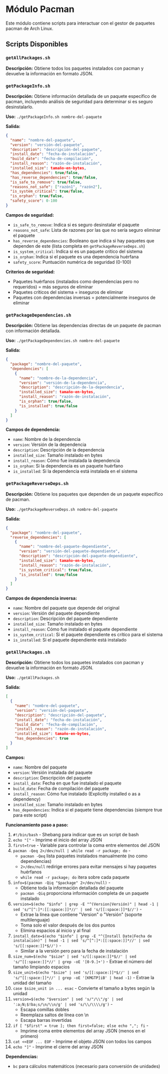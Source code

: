 # Módulo Pacman

Este módulo contiene scripts para interactuar con el gestor de paquetes pacman de Arch Linux.

## Scripts Disponibles

### `getAllPackages.sh`

**Descripción:** Obtiene todos los paquetes instalados con pacman y devuelve la información en formato JSON.

### `getPackageInfo.sh`

**Descripción:** Obtiene información detallada de un paquete específico de pacman, incluyendo análisis de seguridad para determinar si es seguro desinstalarlo.

**Uso:** `./getPackageInfo.sh nombre-del-paquete`

**Salida:**
```json
{
  "name": "nombre-del-paquete",
  "version": "versión-del-paquete",
  "description": "descripción-del-paquete",
  "install_date": "fecha-de-instalación",
  "build_date": "fecha-de-compilación",
  "install_reason": "razón-de-instalación",
  "installed_size": tamaño-en-bytes,
  "has_dependencies": true/false,
  "has_reverse_dependencies": true/false,
  "is_safe_to_remove": true/false,
  "reasons_not_safe": ["razón1", "razón2"],
  "is_system_critical": true/false,
  "is_orphan": true/false,
  "safety_score": 0-100
}
```

**Campos de seguridad:**
- `is_safe_to_remove`: Indica si es seguro desinstalar el paquete
- `reasons_not_safe`: Lista de razones por las que no sería seguro eliminar el paquete
- `has_reverse_dependencies`: Booleano que indica si hay paquetes que dependen de este (lista completa en `getPackageReverseDeps.sh`)
- `is_system_critical`: Indica si es un paquete crítico del sistema
- `is_orphan`: Indica si el paquete es una dependencia huérfana
- `safety_score`: Puntuación numérica de seguridad (0-100)

**Criterios de seguridad:**
- Paquetes huérfanos (instalados como dependencias pero no requeridos) = más seguros de eliminar
- Paquetes críticos del sistema = inseguros de eliminar
- Paquetes con dependencias inversas = potencialmente inseguros de eliminar

### `getPackageDependencies.sh`

**Descripción:** Obtiene las dependencias directas de un paquete de pacman con información detallada.

**Uso:** `./getPackageDependencies.sh nombre-del-paquete`

**Salida:**
```json
{
  "package": "nombre-del-paquete",
  "dependencies": [
    {
      "name": "nombre-de-la-dependencia",
      "version": "versión-de-la-dependencia",
      "description": "descripción-de-la-dependencia",
      "installed_size": tamaño-en-bytes,
      "install_reason": "razón-de-instalación",
      "is_orphan": true/false,
      "is_installed": true/false
    }
  ]
}
```

**Campos de dependencia:**
- `name`: Nombre de la dependencia
- `version`: Versión de la dependencia
- `description`: Descripción de la dependencia
- `installed_size`: Tamaño instalado en bytes
- `install_reason`: Cómo fue instalada la dependencia
- `is_orphan`: Si la dependencia es un paquete huérfano
- `is_installed`: Si la dependencia está instalada en el sistema

### `getPackageReverseDeps.sh`

**Descripción:** Obtiene los paquetes que dependen de un paquete específico de pacman.

**Uso:** `./getPackageReverseDeps.sh nombre-del-paquete`

**Salida:**
```json
{
  "package": "nombre-del-paquete",
  "reverse_dependencies": [
    {
      "name": "nombre-del-paquete-dependiente",
      "version": "versión-del-paquete-dependiente", 
      "description": "descripción-del-paquete-dependiente",
      "installed_size": tamaño-en-bytes,
      "install_reason": "razón-de-instalación",
      "is_system_critical": true/false,
      "is_installed": true/false
    }
  ]
}
```

**Campos de dependencia inversa:**
- `name`: Nombre del paquete que depende del original
- `version`: Versión del paquete dependiente
- `description`: Descripción del paquete dependiente
- `installed_size`: Tamaño instalado en bytes
- `install_reason`: Cómo fue instalado el paquete dependiente
- `is_system_critical`: Si el paquete dependiente es crítico para el sistema
- `is_installed`: Si el paquete dependiente está instalado

### `getAllPackages.sh`

**Descripción:** Obtiene todos los paquetes instalados con pacman y devuelve la información en formato JSON.

**Uso:** `./getAllPackages.sh`

**Salida:**
```json
[
  {
    "name": "nombre-del-paquete",
    "version": "versión-del-paquete",
    "description": "descripción-del-paquete",
    "install_date": "fecha-de-instalación",
    "build_date": "fecha-de-compilación",
    "install_reason": "razón-de-instalación",
    "installed_size": tamaño-en-bytes,
    "has_dependencies": true
  }
]
```

**Campos:**
- `name`: Nombre del paquete
- `version`: Versión instalada del paquete
- `description`: Descripción del paquete
- `install_date`: Fecha en que fue instalado el paquete
- `build_date`: Fecha de compilación del paquete
- `install_reason`: Cómo fue instalado (Explicitly installed o as a dependency)
- `installed_size`: Tamaño instalado en bytes
- `has_dependencies`: Indica si el paquete tiene dependencias (siempre true para este script)

**Funcionamiento paso a paso:**

1. `#!/bin/bash` - Shebang para indicar que es un script de bash
2. `echo "["` - Imprime el inicio del array JSON
3. `first=true` - Variable para controlar la coma entre elementos del JSON
4. `pacman -Qeq 2>/dev/null | while read -r package; do` - 
   - `pacman -Qeq` lista paquetes instalados manualmente (no como dependencias)
   - `2>/dev/null` redirige errores para evitar mensajes si hay paquetes huérfanos
   - `while read -r package; do` itera sobre cada paquete
5. `info=$(pacman -Qiq "$package" 2>/dev/null)` - 
   - Obtiene toda la información detallada del paquete
   - `pacman -Qiq` proporciona información completa de un paquete instalado
6. `version=$(echo "$info" | grep -E "^(Version|Versión)" | head -1 | sed 's/^[^:]*:[[:space:]]*//' | sed 's/[[:space:]]*$//')` - 
   - Extrae la línea que contiene "Version" o "Versión" (soporte multilenguaje)
   - Toma solo el valor después de los dos puntos
   - Elimina espacios al inicio y al final
7. `install_date=$(echo "$info" | grep -E "^(Install Date|Fecha de instalación)" | head -1 | sed 's/^[^:]*:[[:space:]]*//' | sed 's/[[:space:]]*$//')` - 
   - Similar a la versión pero para la fecha de instalación
8. `size_num=$(echo "$size" | sed 's/[[:space:]]*$//' | sed 's/^[[:space:]]*//' | grep -oE '[0-9.]+')` - Extrae el número del tamaño limpiando espacios
9. `size_unit=$(echo "$size" | sed 's/[[:space:]]*$//' | sed 's/^[[:space:]]*//' | grep -oE '[KMGTP]iB' | head -1)` - Extrae la unidad del tamaño
10. `case $size_unit in ... esac` - Convierte el tamaño a bytes según la unidad
11. `version=$(echo "$version" | sed 's/"/\\"/g' | sed ':a;N;$!ba;s/\n/\\n/g' | sed 's/\\/\\\\/g')` - 
    - Escapa comillas dobles
    - Reemplaza saltos de línea con \\n
    - Escapa barras invertidas
12. `if [ "$first" = true ]; then first=false; else echo ","; fi` - 
    - Imprime coma entre elementos del array JSON (menos en el primero)
13. `cat <<EOF ... EOF` - Imprime el objeto JSON con todos los campos
14. `echo "]"` - Imprime el cierre del array JSON

**Dependencias:**
- `bc` para cálculos matemáticos (necesario para conversión de unidades)